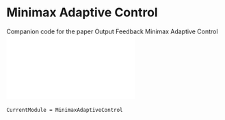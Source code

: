# Minimax Adaptive Control
Companion code for the paper Output Feedback Minimax Adaptive Control
![Image for minimax adaptive control](problem1.pdf)
```@meta
CurrentModule = MinimaxAdaptiveControl
```

